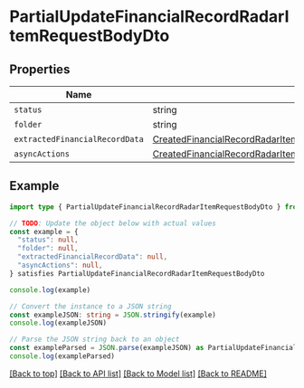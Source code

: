 
# PartialUpdateFinancialRecordRadarItemRequestBodyDto


## Properties

Name | Type
------------ | -------------
`status` | string
`folder` | string
`extractedFinancialRecordData` | [CreatedFinancialRecordRadarItemResultEntityRadarItemExtractedFinancialRecordData](CreatedFinancialRecordRadarItemResultEntityRadarItemExtractedFinancialRecordData.md)
`asyncActions` | [CreatedFinancialRecordRadarItemResultEntityRadarItemAsyncActions](CreatedFinancialRecordRadarItemResultEntityRadarItemAsyncActions.md)

## Example

```typescript
import type { PartialUpdateFinancialRecordRadarItemRequestBodyDto } from '@usesofia/pegasus-core-api-sdk'

// TODO: Update the object below with actual values
const example = {
  "status": null,
  "folder": null,
  "extractedFinancialRecordData": null,
  "asyncActions": null,
} satisfies PartialUpdateFinancialRecordRadarItemRequestBodyDto

console.log(example)

// Convert the instance to a JSON string
const exampleJSON: string = JSON.stringify(example)
console.log(exampleJSON)

// Parse the JSON string back to an object
const exampleParsed = JSON.parse(exampleJSON) as PartialUpdateFinancialRecordRadarItemRequestBodyDto
console.log(exampleParsed)
```

[[Back to top]](#) [[Back to API list]](../README.md#api-endpoints) [[Back to Model list]](../README.md#models) [[Back to README]](../README.md)


